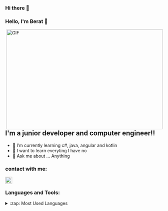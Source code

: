 ### Hi there 👋

### Hello, I'm Berat   👋

 <img align="right" alt="GIF" src="https://github.com/arsentieva/arsentieva/blob/main/code.gif?raw=true" width="500" height="320" />


## I'm a junior developer and computer engineer!!
- 🌱 I’m currently learning  c#, java, angular and kotlin
- 👯 I want to learn everyting I have no 
- 💬 Ask me about ... Anything


### contact with me:
<img align="left" color="#fff" alt="holisitc_developer | LinkedIn" width="22px" src="https://cdn.jsdelivr.net/npm/simple-icons@v3/icons/linkedin.svg" />

<br />

[instagram]: https://www.instagram.com/beratybk/
[linkedin]: https://www.linkedin.com/in/berat-yesbek-89b6821b0/

### Languages and Tools:




<details>
  <summary>:zap: Most Used Languages</summary>

<img  src="https://github-readme-stats.vercel.app/api/top-langs/?username=arsentieva" />

</details>
